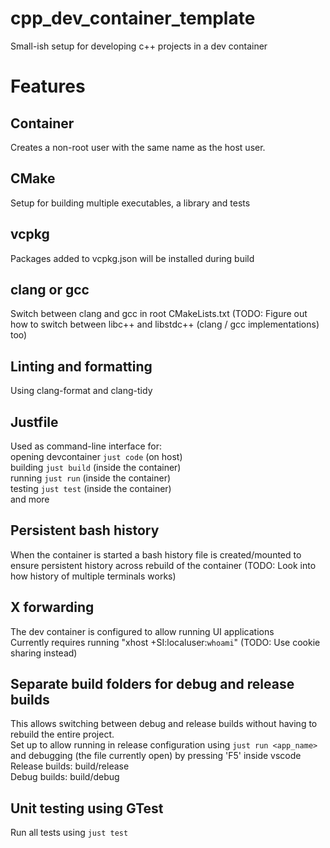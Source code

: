 # cpp_dev_container_template
Small-ish setup for developing c++ projects in a dev container  

# Features
## Container
Creates a non-root user with the same name as the host user. 

## CMake
Setup for building multiple executables, a library and tests

## vcpkg
Packages added to vcpkg.json will be installed during build

## clang or gcc
Switch between clang and gcc in root CMakeLists.txt (TODO: Figure out how to switch between libc++ and libstdc++ (clang / gcc implementations) too)

## Linting and formatting
Using clang-format and clang-tidy

## Justfile
Used as command-line interface for:  
opening devcontainer `just code` (on host)  
building `just build` (inside the container)  
running `just run` (inside the container)  
testing `just test` (inside the container)  
and more

## Persistent bash history
When the container is started a bash history file is created/mounted to ensure persistent history across rebuild of the container (TODO: Look into how history of multiple terminals works)

## X forwarding
The dev container is configured to allow running UI applications  
Currently requires running "xhost +SI:localuser:`whoami`" (TODO: Use cookie sharing instead)

## Separate build folders for debug and release builds
This allows switching between debug and release builds without having to rebuild the entire project.  
Set up to allow running in release configuration using `just run <app_name>` and debugging (the file currently open) by pressing 'F5' inside vscode 
Release builds: build/release  
Debug builds: build/debug

## Unit testing using GTest
Run all tests using `just test`